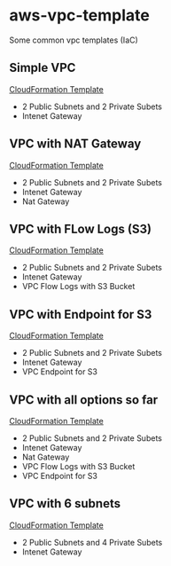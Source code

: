 # aws-vpc-template
Some common vpc templates (IaC)

## Simple VPC

[CloudFormation Template](./cfn/00-vpc.yml)

* 2 Public Subnets and 2 Private Subets
* Intenet Gateway

[](./images/00-vpc.dio.svg)

## VPC with NAT Gateway

[CloudFormation Template](./cfn/01-vpc-natgw.yml)

* 2 Public Subnets and 2 Private Subets
* Intenet Gateway
* Nat Gateway

[](./images/01-vpc-natgw.dio.svg)

## VPC with FLow Logs (S3)

[CloudFormation Template](./cfn/02-vpc-s3flowlogs.yml)

* 2 Public Subnets and 2 Private Subets
* Intenet Gateway
* VPC Flow Logs with S3 Bucket

[](./images/02-vpc-s3flowlogs.dio.svg)

## VPC with Endpoint for S3

[CloudFormation Template](./cfn/03-vpc-s3endpoint.yml)

* 2 Public Subnets and 2 Private Subets
* Intenet Gateway
* VPC Endpoint for S3

[](./images/03-vpc-s3endpoint.dio.svg)

## VPC with all options so far

[CloudFormation Template](./cfn/04-vpc-alloptions.yml)

* 2 Public Subnets and 2 Private Subets
* Intenet Gateway
* Nat Gateway
* VPC Flow Logs with S3 Bucket
* VPC Endpoint for S3

[](./images/04-vpc-alloptions.dio.svg)

## VPC with 6 subnets

[CloudFormation Template](./cfn/05-vpc-6subnets.yml)

* 2 Public Subnets and 4 Private Subets
* Intenet Gateway

[](./images/05-vpc-6subnets.dio.svg)